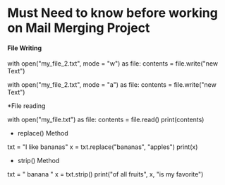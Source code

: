 # Must Need to know before working on Mail Merging Project



#### File Writing

with open("my_file_2.txt", mode = "w") as file:
    contents = file.write("new Text")

with open("my_file_2.txt", mode = "a") as file:
    contents = file.write("new Text")


*File reading

with open("my_file.txt") as file:
    contents = file.read()
    print(contents)



* replace() Method


txt = "I like bananas"
x = txt.replace("bananas", "apples")
print(x)


* strip() Method

txt = "     banana     "
x = txt.strip()
print("of all fruits", x, "is my favorite")


